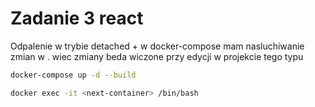 # Zadanie 3 react 


Odpalenie w trybie detached + w docker-compose mam nasluchiwanie zmian w . wiec zmiany beda wiczone przy edycji w projekcie tego typu 

```bash
docker-compose up -d --build  
```

```bash
docker exec -it <next-container> /bin/bash
```
